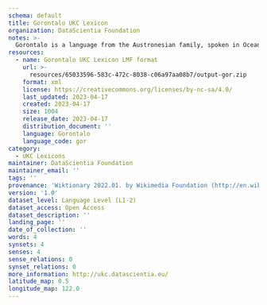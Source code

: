 ```yaml
---
schema: default
title: Gorontalo UKC Lexicon
organization: DataScientia Foundation
notes: >-
  Gorontalo is a language from the Austronesian family, spoken in Oceania. The UKC Lexicon of Gorontalo is represented as a lexico-semantic network. It consists of words, word senses, synsets, as well as sense-level and synset-level relationships.
resources:
  - name: Gorontalo UKC Lexicon LMF format
    url: >-
      resources/65033596-583c-472c-8038-c06a97aa08b7/output-gor.zip
    format: xml
    license: https://creativecommons.org/licenses/by-nc-sa/4.0/
    last_updated: 2023-04-17
    created: 2023-04-17
    size: 1004
    release_date: 2023-04-17
    distribution_document: ''
    language: Gorontalo
    language_code: gor
category:
  - UKC Lexicons
maintainer: DataScientia Foundation
maintainer_email: ''
tags: ''
provenance: 'Wiktionary 2022.01. by Wikimedia Foundation (http://en.wiktionary.org); Princeton WordNet 2.1 by Princeton University (https://wordnet.princeton.edu)'
version: '1.0'
dataset_level: Language Level (L1-2)
dataset_access: Open Access
dataset_description: ''
landing_page: ''
date_of_collection: ''
words: 4
synsets: 4
senses: 4
sense_relations: 0
synset_relations: 0
more_information: http://ukc.datascientia.eu/
latitude_map: 0.5
longitude_map: 122.0
---
```

